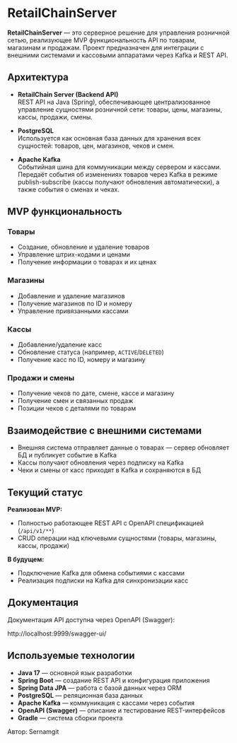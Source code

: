 # RetailChainServer

**RetailChainServer** — это серверное решение для управления розничной сетью, реализующее MVP функциональность API по товарам, магазинам и продажам. Проект предназначен для интеграции с внешними системами и кассовыми аппаратами через Kafka и REST API.

## Архитектура

- **RetailChain Server (Backend API)**  
  REST API на Java (Spring), обеспечивающее централизованное управление сущностями розничной сети: товары, цены, магазины, кассы, продажи, смены.

- **PostgreSQL**  
  Используется как основная база данных для хранения всех сущностей: товаров, цен, магазинов, чеков и смен.

- **Apache Kafka**  
  Событийная шина для коммуникации между сервером и кассами. Передаёт события об изменениях товаров через Kafka в режиме publish-subscribe (кассы получают обновления автоматически), а также события о сменах и чеках.

## MVP функциональность

### Товары
- Создание, обновление и удаление товаров
- Управление штрих-кодами и ценами
- Получение информации о товарах и их ценах

### Магазины
- Добавление и удаление магазинов
- Получение магазинов по ID и номеру
- Управление привязанными кассами

### Кассы
- Добавление/удаление касс
- Обновление статуса (например, `ACTIVE`/`DELETED`)
- Получение касс по ID, номеру и магазину

### Продажи и смены
- Получение чеков по дате, смене, кассе и магазину
- Получение смен и связанных продаж
- Позиции чеков с деталями по товарам

## Взаимодействие с внешними системами

- Внешняя система отправляет данные о товарах — сервер обновляет БД и публикует событие в Kafka
- Кассы получают обновления через подписку на Kafka
- Чеки и смены от касс приходят в Kafka и сохраняются в БД

## Текущий статус

**Реализован MVP:**
- Полностью работающее REST API с OpenAPI спецификацией (`/api/v1/**`)
- CRUD операции над ключевыми сущностями (товары, магазины, кассы, продажи)


**В будущем:**
- Подключение Kafka для обмена событиями с кассами
- Реализация подписки на Kafka для синхронизации касс


## Документация

Документация API доступна через OpenAPI (Swagger):

http://localhost:9999/swagger-ui/


## Используемые технологии

- **Java 17** — основной язык разработки
- **Spring Boot** — создание REST API и конфигурация приложения
- **Spring Data JPA** — работа с базой данных через ORM
- **PostgreSQL** — реляционная база данных
- **Apache Kafka** — коммуникация с кассами через события
- **OpenAPI (Swagger)** — описание и тестирование REST-интерфейсов
- **Gradle** — система сборки проекта

Автор: Sernamgit